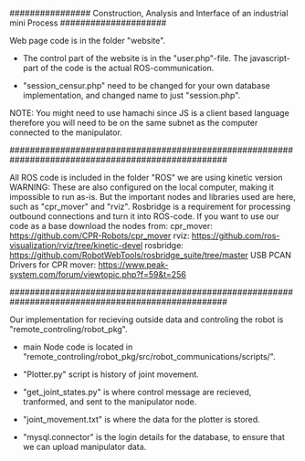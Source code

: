 ################ Construction, Analysis and Interface of an industrial mini Process #####################

Web page code is in the folder "website".

- The control part of the website is in the "user.php"-file. The javascript-part of the code is the actual ROS-communication.

- "session_censur.php" need to be changed for your own database implementation, and changed name to just "session.php".


NOTE: You might need to use hamachi since JS is a client based language therefore you will need to be on the same subnet as the computer connected to the manipulator.

###################################################################################################

All ROS code is included in the folder "ROS" we are using kinetic version
WARNING: These are also configured on the local computer, making it impossible to run as-is. But the important nodes and libraries used are here, such as "cpr_mover" and "rviz". Rosbridge is a requirement for processing outbound connections and turn it into ROS-code.
If you want to use our code as a base download the nodes from:
cpr_mover: https://github.com/CPR-Robots/cpr_mover 
rviz: https://github.com/ros-visualization/rviz/tree/kinetic-devel
rosbridge: https://github.com/RobotWebTools/rosbridge_suite/tree/master 
USB PCAN Drivers for CPR mover: https://www.peak-system.com/forum/viewtopic.php?f=59&t=256 

###################################################################################################

Our implementation for recieving outside data and controling the robot is "remote_controling/robot_pkg".

- main Node code is located in "remote_controling/robot_pkg/src/robot_communications/scripts/".

- "Plotter.py" script is history of joint movement.

- "get_joint_states.py" is where control message are recieved, tranformed, and sent to the manipulator node.

- "joint_movement.txt" is where the data for the plotter is stored.

- "mysql.connector" is the login details for the database, to ensure that we can upload manipulator data.


